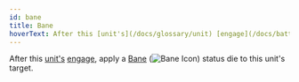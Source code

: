 ```yaml
---
id: bane
title: Bane
hoverText: After this [unit's](/docs/glossary/unit) [engage](/docs/battles/adventurer-turn/engage), apply a [Bane](/docs/battles/status-effects/bane) status die to this unit's target.
---
```


After this [unit's](/docs/glossary/unit) [engage](/docs/battles/adventurer-turn/engage), apply a [Bane](/docs/battles/status-effects/bane) (<img src="/icons/bane.svg" alt="Bane Icon" class="icon-svg" />) status die to this unit's target.
